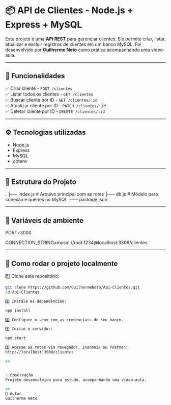 # 📦 API de Clientes - Node.js + Express + MySQL

Este projeto é uma **API REST** para gerenciar clientes. Ele permite criar, listar, atualizar e excluir registros de clientes em um banco MySQL. Foi desenvolvido por **Guilherme Neto** como prática acompanhando uma vídeo-aula.

---

## 🚀 Funcionalidades

✅ Criar cliente - `POST /clientes`  
✅ Listar todos os clientes - `GET /clientes`  
✅ Buscar cliente por ID - `GET /clientes/:id`  
✅ Atualizar cliente por ID - `PATCH /clientes/:id`  
✅ Deletar cliente por ID - `DELETE /clientes/:id`

---

## ⚙️ Tecnologias utilizadas

- Node.js
- Express
- MySQL
- dotenv

---

## 📂 Estrutura do Projeto

.
├── index.js # Arquivo principal com as rotas
├── db.js # Módulo para conexão e queries no MySQL
├── package.json


---

## 📌 Variáveis de ambiente

PORT=3000

CONNECTION_STRING=mysql://root:1234@localhost:3306/clientes

---

## 🧭 Como rodar o projeto localmente

1️⃣ Clone este repositório:
```bash
git clone https://github.com/GuilhermeNeto/Api-Clientes.git
cd Api-Clientes

2️⃣ Instale as dependências:

npm install

3️⃣ Configure o .env com as credenciais do seu banco.

4️⃣ Inicie o servidor:

npm start

5️⃣ Acesse as rotas via navegador, Insomnia ou Postman:
http://localhost:3000/clientes

## 


💡 Observação
Projeto desenvolvido para estudo, acompanhando uma vídeo-aula. 

## 
👤 Autor
Guilherme Neto